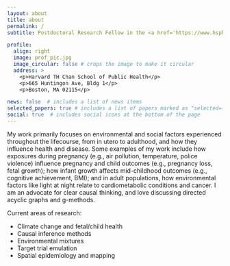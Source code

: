 ```yaml
---
layout: about
title: about
permalink: /
subtitle: Postdoctoral Research Fellow in the <a href='https://www.hsph.harvard.edu/environmental-health/'>Department of Environmental Health</a> and <a href='https://www.hsph.harvard.edu/weisskopf-lab/'>Weisskopf Lab</a> at Harvard T.H. Chan School of Public Health

profile:
  align: right
  image: prof_pic.jpg
  image_circular: false # crops the image to make it circular
  address: >
    <p>Harvard TH Chan School of Public Health</p>
    <p>665 Huntingon Ave, Bldg 1</p>
    <p>Boston, MA 02115</p>

news: false  # includes a list of news items
selected_papers: true # includes a list of papers marked as "selected={true}"
social: true  # includes social icons at the bottom of the page
---
```



My work primarily focuses on environmental and social factors experienced throughout the lifecourse, from in utero to adulthood, and how they influence health and disease. Some examples of my work include how exposures during pregnancy (e.g., air pollution, temperature, police violence) influence pregnancy and child outcomes (e.g., pregnancy loss, fetal growth); how infant growth affects mid-childhood outcomes (e.g., cognitive achievement, BMI); and in adult populations, how environmental factors like light at night relate to cardiometabolic conditions and cancer. I am an advocate for clear causal thinking, and love discussing directed acyclic graphs and g-methods.

Current areas of research:

- Climate change and fetal/child health
- Causal inference methods
- Environmental mixtures
- Target trial emulation
- Spatial epidemiology and mapping
